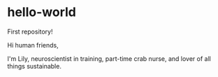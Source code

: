 # hello-world
First repository! 

Hi human friends, 

I'm Lily, neuroscientist in training, part-time crab nurse, and lover of all things sustainable. 


